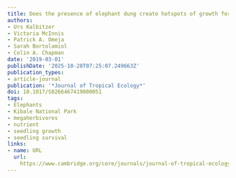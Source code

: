 ```yaml
---
title: Does the presence of elephant dung create hotspots of growth for existing seedlings?
authors:
- Urs Kalbitzer
- Victoria McInnis
- Patrick A. Omeja
- Sarah Bortolamiol
- Colin A. Chapman
date: '2019-03-01'
publishDate: '2025-10-28T07:25:07.249663Z'
publication_types:
- article-journal
publication: '*Journal of Tropical Ecology*'
doi: 10.1017/S0266467419000051
tags:
- Elephants
- Kibale National Park
- megaherbivores
- nutrient
- seedling growth
- seedling survival
links:
- name: URL
  url: 
    https://www.cambridge.org/core/journals/journal-of-tropical-ecology/article/does-the-presence-of-elephant-dung-create-hotspots-of-growth-for-existing-seedlings/7628DF1DD56482DBD8C1420AFB99700A#
---
```


